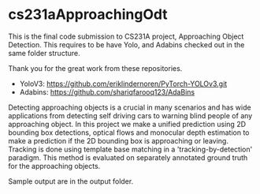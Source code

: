 # cs231aApproachingOdt
This is the final code submission to CS231A project, Approaching Object Detection. 
This requires to be have Yolo, and Adabins checked out in the same folder structure. 

Thank you for the great work from these repositories.
- YoloV3: https://github.com/eriklindernoren/PyTorch-YOLOv3.git
- Adabins: https://github.com/shariqfarooq123/AdaBins

Detecting approaching objects is a crucial in many scenarios and has wide applications from detecting self driving cars to warning blind people of any approaching object. In this project we make a unified prediction using 2D bounding box detections, optical flows and monocular depth estimation to make a prediction if the 2D bounding box is approaching or leaving. Tracking is done using template base matching in a 'tracking-by-detection' paradigm. This method is evaluated on separately annotated ground truth for the approaching objects.

Sample output are in the output folder.

